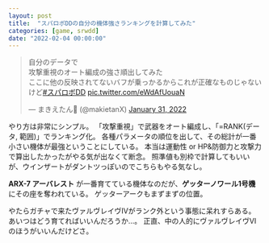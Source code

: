 ```yaml
---
layout: post
title:  "スパロボDDの自分の機体強さランキングを計算してみた"
categories: [game, srwdd]
date: "2022-02-04 00:00:00"
---
```


<blockquote class="twitter-tweet tw-align-center"><p lang="ja" dir="ltr">自分のデータで<br>攻撃重視のオート編成の強さ順出してみた<br>ここに他の反映されてないバフが乗っかるからこれが正確なものじゃないけど<a href="https://twitter.com/hashtag/%E3%82%B9%E3%83%91%E3%83%AD%E3%83%9CDD?src=hash&amp;ref_src=twsrc%5Etfw">#スパロボDD</a> <a href="https://t.co/eWdAfUouaN">pic.twitter.com/eWdAfUouaN</a></p>&mdash; まきえたん🥦 (@makietanX) <a href="https://twitter.com/makietanX/status/1488242283354886151?ref_src=twsrc%5Etfw">January 31, 2022</a></blockquote> <script async src="https://platform.twitter.com/widgets.js" charset="utf-8"></script>

やり方は非常にシンプル。
「攻撃重視」で武器をオート編成し、「=RANK(データ, 範囲)」でランキング化。
各種パラメータの順位を出して、その総計が一番小さい機体が最強ということにしている。
本当は運動性 or HP&防御力と攻撃力で算出したかったがやる気が出なくて断念。
照準値も別枠で計算してもいいが、ウインザートがダントツっぽいのでこちらもやる気なし。

**ARX-7 アーバレスト** が一番育てている機体なのだが、**ゲッターノワール1号機** にその座を奪われている。
ゲッターアークもまずまずの位置。

やたらガチャで来たヴァルヴレイヴⅣがランク外という事態に呆れすらある。
あいつはどう育てればいいんだろうか...。
正直、中の人的にヴァルヴレイヴⅥのほうがいいんだけどさ。
